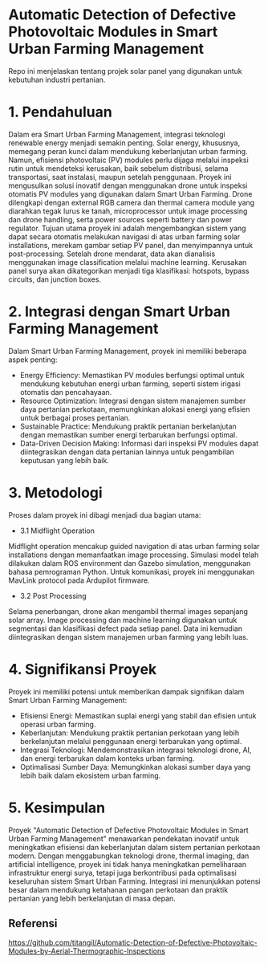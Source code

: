 # Automatic Detection of Defective Photovoltaic Modules in Smart Urban Farming Management
Repo ini menjelaskan tentang projek solar panel yang digunakan untuk kebutuhan industri pertanian.

# 1. Pendahuluan
   Dalam era Smart Urban Farming Management, integrasi teknologi renewable energy menjadi semakin penting. Solar energy, khususnya, memegang peran kunci dalam mendukung keberlanjutan urban farming. Namun, efisiensi photovoltaic (PV) modules perlu dijaga melalui inspeksi rutin untuk mendeteksi kerusakan, baik sebelum distribusi, selama transportasi, saat instalasi, maupun setelah penggunaan.
   Proyek ini mengusulkan solusi inovatif dengan menggunakan drone untuk inspeksi otomatis PV modules yang digunakan dalam Smart Urban Farming. Drone dilengkapi dengan external RGB camera dan thermal camera module yang diarahkan tegak lurus ke tanah, microprocessor untuk image processing dan drone handling, serta power sources seperti battery dan power regulator.
   Tujuan utama proyek ini adalah mengembangkan sistem yang dapat secara otomatis melakukan navigasi di atas urban farming solar installations, merekam gambar setiap PV panel, dan menyimpannya untuk post-processing. Setelah drone mendarat, data akan dianalisis menggunakan image classification melalui machine learning. Kerusakan panel surya akan dikategorikan menjadi tiga klasifikasi: hotspots, bypass circuits, dan junction boxes.

# 2. Integrasi dengan Smart Urban Farming Management
   Dalam Smart Urban Farming Management, proyek ini memiliki beberapa aspek penting:
- Energy Efficiency: Memastikan PV modules berfungsi optimal untuk mendukung kebutuhan energi urban farming, seperti sistem irigasi otomatis dan pencahayaan.
- Resource Optimization: Integrasi dengan sistem manajemen sumber daya pertanian perkotaan, memungkinkan alokasi energi yang efisien untuk berbagai proses pertanian.
- Sustainable Practice: Mendukung praktik pertanian berkelanjutan dengan memastikan sumber energi terbarukan berfungsi optimal.
- Data-Driven Decision Making: Informasi dari inspeksi PV modules dapat diintegrasikan dengan data pertanian lainnya untuk pengambilan keputusan yang lebih baik.

# 3. Metodologi
Proses dalam proyek ini dibagi menjadi dua bagian utama:
- 3.1 Midflight Operation

Midflight operation mencakup guided navigation di atas urban farming solar installations dengan memanfaatkan image processing. Simulasi model telah dilakukan dalam ROS environment dan Gazebo simulation, menggunakan bahasa pemrograman Python. Untuk komunikasi, proyek ini menggunakan MavLink protocol pada Ardupilot firmware.
- 3.2 Post Processing

Selama penerbangan, drone akan mengambil thermal images sepanjang solar array. Image processing dan machine learning digunakan untuk segmentasi dan klasifikasi defect pada setiap panel. Data ini kemudian diintegrasikan dengan sistem manajemen urban farming yang lebih luas.

# 4. Signifikansi Proyek
   Proyek ini memiliki potensi untuk memberikan dampak signifikan dalam Smart Urban Farming Management:
- Efisiensi Energi: Memastikan suplai energi yang stabil dan efisien untuk operasi urban farming.
- Keberlanjutan: Mendukung praktik pertanian perkotaan yang lebih berkelanjutan melalui penggunaan energi terbarukan yang optimal.
- Integrasi Teknologi: Mendemonstrasikan integrasi teknologi drone, AI, dan energi terbarukan dalam konteks urban farming.
- Optimalisasi Sumber Daya: Memungkinkan alokasi sumber daya yang lebih baik dalam ekosistem urban farming.

# 5. Kesimpulan
   Proyek "Automatic Detection of Defective Photovoltaic Modules in Smart Urban Farming Management" menawarkan pendekatan inovatif untuk meningkatkan efisiensi dan keberlanjutan dalam sistem pertanian perkotaan modern. Dengan menggabungkan teknologi drone, thermal imaging, dan artificial intelligence, proyek ini tidak hanya meningkatkan pemeliharaan infrastruktur energi surya, tetapi juga berkontribusi pada optimalisasi keseluruhan sistem Smart Urban Farming. Integrasi ini menunjukkan potensi besar dalam mendukung ketahanan pangan perkotaan dan praktik pertanian yang lebih berkelanjutan di masa depan.

## Referensi
https://github.com/titangil/Automatic-Detection-of-Defective-Photovoltaic-Modules-by-Aerial-Thermographic-Inspections
